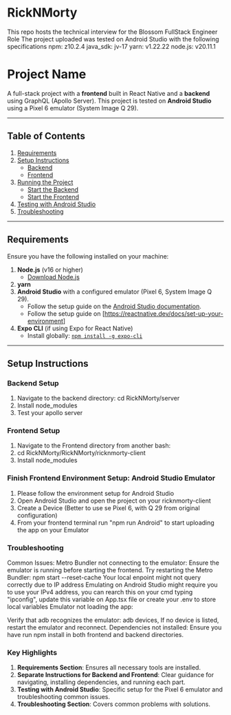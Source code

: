 # RickNMorty
This repo hosts the technical interview for the Blossom FullStack Engineer Role
The project uploaded was tested on Android Studio with the following specifications
npm: z10.2.4
java_sdk: jv-17
yarn: v1.22.22
node.js: v20.11.1

# Project Name

A full-stack project with a **frontend** built in React Native and a **backend** using GraphQL (Apollo Server). This project is tested on **Android Studio** using a Pixel 6 emulator (System Image Q 29).

---

## **Table of Contents**
1. [Requirements](#requirements)
2. [Setup Instructions](#setup-instructions)
   - [Backend](#backend-setup)
   - [Frontend](#frontend-setup)
3. [Running the Project](#running-the-project)
   - [Start the Backend](#start-the-backend)
   - [Start the Frontend](#start-the-frontend)
4. [Testing with Android Studio](#testing-with-android-studio)
5. [Troubleshooting](#troubleshooting)

---

## **Requirements**

Ensure you have the following installed on your machine:

1. **Node.js** (v16 or higher)
   - [Download Node.js](https://nodejs.org/)
2. **yarn**
3. **Android Studio** with a configured emulator (Pixel 6, System Image Q 29).
   - Follow the setup guide on the [Android Studio documentation](https://developer.android.com/studio).
   - Follow the setup guide on [https://reactnative.dev/docs/set-up-your-environment]
4. **Expo CLI** (if using Expo for React Native)
   - Install globally: [`npm install -g expo-cli`](https://docs.expo.dev/more/expo-cli/)

---

## **Setup Instructions**

### **Backend Setup**
1. Navigate to the backend directory:
   cd RickNMorty/server
2. Install node_modules
3. Test your apollo server

### **Frontend Setup**
1. Navigate to the Frontend directory from another bash:
2. cd RickNMorty/RickNMorty/ricknmorty-client
3. Install node_modules

### **Finish Frontend Environment Setup: Android Studio Emulator**
1. Please follow the environment setup for Android Studio 
2. Open Android Studio and open the project on your ricknmorty-client
3. Create a Device (Better to use se Pixel 6, with Q 29 from original configuration)
4. From your frontend terminal run "npm run Android" to start uploading the app on your Emulator

### **Troubleshooting**
Common Issues:
Metro Bundler not connecting to the emulator:
  Ensure the emulator is running before starting the frontend.
Try restarting the Metro Bundler:
  npm start --reset-cache
Your local enpoint might not query correctly due to IP address
  Emulating on Android Studio might require you to use your IPv4 address, you can rearch this on your cmd typing "ipconfig", update this variable on App.tsx file or create your .env to store local variables
Emulator not loading the app:

Verify that adb recognizes the emulator:
  adb devices, If no device is listed, restart the emulator and reconnect.
Dependencies not installed:
  Ensure you have run npm install in both frontend and backend directories.

### **Key Highlights**
1. **Requirements Section**: Ensures all necessary tools are installed.
2. **Separate Instructions for Backend and Frontend**: Clear guidance for navigating, installing dependencies, and running each part.
3. **Testing with Android Studio**: Specific setup for the Pixel 6 emulator and troubleshooting common issues.
4. **Troubleshooting Section**: Covers common problems with solutions.
